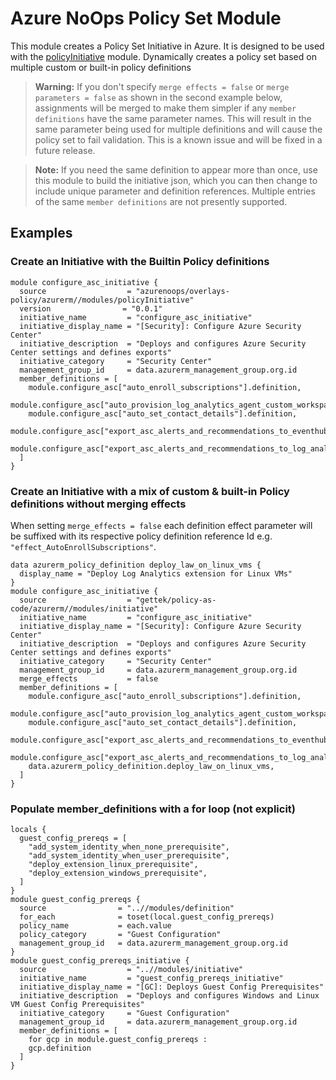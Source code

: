 # Azure NoOps Policy Set Module

This module creates a Policy Set Initiative in Azure. It is designed to be used with the [policyInitiative](module.tf) module. Dynamically creates a policy set based on multiple custom or built-in policy definitions

> **Warning:** If you don't specify `merge effects = false` or `merge parameters = false` as shown in the second example below, assignments will be merged to make them simpler if any `member definitions` have the same parameter names. This will result in the same parameter being used for multiple definitions and will cause the policy set to fail validation. This is a known issue and will be fixed in a future release.

> **Note:** If you need the same definition to appear more than once, use this module to build the initiative json, which you can then change to include unique parameter and definition references. Multiple entries of the same `member definitions` are not presently supported.

## Examples

### Create an Initiative with the Builtin Policy definitions

```hcl
module configure_asc_initiative {
  source                  = "azurenoops/overlays-policy/azurerm//modules/policyInitiative"
  version                = "0.0.1"
  initiative_name         = "configure_asc_initiative"
  initiative_display_name = "[Security]: Configure Azure Security Center"
  initiative_description  = "Deploys and configures Azure Security Center settings and defines exports"
  initiative_category     = "Security Center"
  management_group_id     = data.azurerm_management_group.org.id
  member_definitions = [
    module.configure_asc["auto_enroll_subscriptions"].definition,
    module.configure_asc["auto_provision_log_analytics_agent_custom_workspace"].definition,
    module.configure_asc["auto_set_contact_details"].definition,
    module.configure_asc["export_asc_alerts_and_recommendations_to_eventhub"].definition,
    module.configure_asc["export_asc_alerts_and_recommendations_to_log_analytics"].definition,
  ]
}
```

### Create an Initiative with a mix of custom & built-in Policy definitions without merging effects

When setting `merge_effects = false` each definition effect parameter will be suffixed with its respective policy definition reference Id e.g. `"effect_AutoEnrollSubscriptions"`.

```hcl
data azurerm_policy_definition deploy_law_on_linux_vms {
  display_name = "Deploy Log Analytics extension for Linux VMs"
}
module configure_asc_initiative {
  source                  = "gettek/policy-as-code/azurerm//modules/initiative"
  initiative_name         = "configure_asc_initiative"
  initiative_display_name = "[Security]: Configure Azure Security Center"
  initiative_description  = "Deploys and configures Azure Security Center settings and defines exports"
  initiative_category     = "Security Center"
  management_group_id     = data.azurerm_management_group.org.id
  merge_effects           = false
  member_definitions = [
    module.configure_asc["auto_enroll_subscriptions"].definition,
    module.configure_asc["auto_provision_log_analytics_agent_custom_workspace"].definition,
    module.configure_asc["auto_set_contact_details"].definition,
    module.configure_asc["export_asc_alerts_and_recommendations_to_eventhub"].definition,
    module.configure_asc["export_asc_alerts_and_recommendations_to_log_analytics"].definition,
    data.azurerm_policy_definition.deploy_law_on_linux_vms,
  ]
}
```

### Populate member_definitions with a for loop (not explicit)

```hcl
locals {
  guest_config_prereqs = [
    "add_system_identity_when_none_prerequisite",
    "add_system_identity_when_user_prerequisite",
    "deploy_extension_linux_prerequisite",
    "deploy_extension_windows_prerequisite",
  ]
}
module guest_config_prereqs {
  source                = "..//modules/definition"
  for_each              = toset(local.guest_config_prereqs)
  policy_name           = each.value
  policy_category       = "Guest Configuration"
  management_group_id   = data.azurerm_management_group.org.id
}
module guest_config_prereqs_initiative {
  source                  = "..//modules/initiative"
  initiative_name         = "guest_config_prereqs_initiative"
  initiative_display_name = "[GC]: Deploys Guest Config Prerequisites"
  initiative_description  = "Deploys and configures Windows and Linux VM Guest Config Prerequisites"
  initiative_category     = "Guest Configuration"
  management_group_id     = data.azurerm_management_group.org.id
  member_definitions = [
    for gcp in module.guest_config_prereqs :
    gcp.definition
  ]
}
```